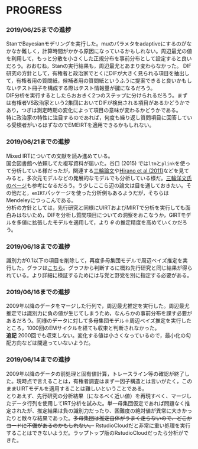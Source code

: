 # PROGRESS

### 2019/06/25までの進捗
StanでBayesianモデリングを実行した。muのパラメタをadaptiveにするのがなかなか難しく，計算時間がかかる原因になっているかもしれない。周辺最尤の値を利用して，もっと分散を小さくした正規分布を事前分布として設定すると良いだろう。おおむね，Stanの実行結果も，周辺最尤とあまり変わらなかった。
DIF研究の方針として，有権者と政治家でとくにDIFが大きく見られる項目を抽出して，有権者用の質問紙，候補者用の質問紙というふうに提案できると良いかもしないテスト冊子を構成する際はテスト情報量が鍵になるだろう。  
DIF分析を実行するとしたらおおきく2つのステップに分けられるだろう。まずは有権者VS政治家という2集団においてDIFが検出される項目があるかどうかであり，つぎは測定時期の変化によって項目の意味が変わるかどうかである。  
特に政治家の特性に注目するのであれば，何度も繰り返し質問項目に回答している受検者がいるはずなのでEMEIRTを適用できるかもしれない。

### 2019/06/21までの進捗
Mixed IRTについての文献を読み進めている。  
国会図書館へ依頼してた複写資料が届いた。谷口 (2015) では`ltm`と`plink`を使って分析している様だったが，関連する[三輪論文](paper/RPS058.pdf)や[Hirano et al (2011)](paper/japan.pdf)などを見てみると，多次元モデルなどの発展的なモデルでも分析している様だ。[三輪洋文氏のページ](https://sites.google.com/site/miwahirofumi/home)も参考になるだろう。う少しここら辺の論文は目を通しておきたい。その他だと，`emIRT`パッケージを使った分析例もあるようだが，そちらはMendeleyにつっこんである。  
分析の方針としては，先行研究と同様にUIRTおよびMIRTで分析を実行しても面白みはないため，DIFを分析し質問項目についての洞察をおこなうか，GIRTモデルを多値に拡張したモデルを適用して，より $\theta$ の推定精度を高めていくかだろう。

### 2019/06/18までの進捗
識別力が0.1以下の項目を削除して，再度多母集団モデルで周辺ベイズ推定を実行した。グラフは[こちら](/graphics/mg_after_2009.png)。グラフから判断するに概ね先行研究と同じ結果が得られている。より詳細に検証するためには与党と野党を別に指定する必要がある。

### 2019/06/16までの進捗
2009年以降のデータをマージした行列で，周辺最尤推定を実行した。周辺最尤推定では識別力に負の値が生じてしまうため，なんらかの事前分布を課す必要があるだろう。同様のデータに対して多母集団モデル＋周辺ベイズ推定を実行したところ，1000回のEMサイクルを経ても収束と判断されなかった。  
**追記** 2000回でも収束しない。変化する値は小さくなっているので，最小化の勾配方向などは間違っていないようだ。

### 2019/06/14までの進捗
2009年以降のデータの前処理と固有値計算，トレースライン等の確認が終了した。現時点で言えることは，有権者調査はまず一因子構造とは言いがたく，このままUIRTモデルを適用することは難しいということである。  
とりあえず、先行研究の分析結果（になるべく近い値）を再現すべく、マージしたデータ行列を使用してIRT分析を試みた。単一母集団仮定であれば問題なく推定されたが、推定結果は負の識別力だったり、困難度の絶対値が異常に大きかったりと散々な結果であった。~~多母集団は推定自体がうまく走らないので、どこかコードに不備があるのかもしれない。~~ RstudioCloudだと非常に重い処理を実行することはできないようだ。ラップトップ版のRstudioCloudだったら分析ができた。